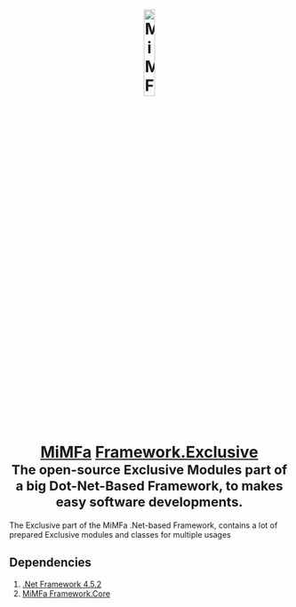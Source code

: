 <h1 align="center">
	<a href="https://framework.mimfa.net" target="_blank">
		<img alt="MiMFa Framework" width="20%" src="https://framework.mimfa.net/file/logo/logo.png"/>
		<br>
		<a href="https://github.com/mimfa">MiMFa</a> <a href="https://github.com/mimfa/Framework.Exclusive">Framework.Exclusive</a>
	</a>
	<br><sub>The open-source Exclusive Modules part of a big Dot-Net-Based Framework, to makes easy software developments.</sub>
</h1>
<p>The Exclusive part of the MiMFa .Net-based Framework, contains a lot of prepared Exclusive modules and classes for multiple usages</p>
<h2>Dependencies</h2>
<ol>
  <li><a href="https://versionsof.net/framework/4.5.2">.Net Framework 4.5.2</a></li>
  <li><a href="https://github.com/mimfa/Framework.Core">MiMFa Framework.Core</a></li>
</ol>
